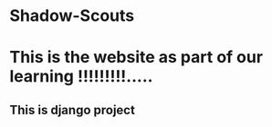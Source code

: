# Shadow-Scouts
<h1>This is the website as part of our learning !!!!!!!!!.....</h1>
<h2>This is django project</h2>